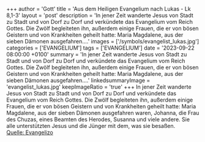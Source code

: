 +++
author = 'Gott'
title = 'Aus dem Heiligen Evangelium nach Lukas - Lk 8,1-3'
layout = 'post'
description = 'In jener Zeit wanderte Jesus von Stadt zu Stadt und von Dorf zu Dorf und verkündete das Evangelium vom Reich Gottes. Die Zwölf begleiteten ihn, außerdem einige Frauen, die er von bösen Geistern und von Krankheiten geheilt hatte: Maria Magdalene, aus der sieben Dämonen ausgefahren....'
images = ['/symbols/evangelist_lukas.jpg']
categories = ['EVANGELIUM']
tags = ['EVANGELIUM']
date = '2023-09-22 08:00:00 +0100'
summary = 'In jener Zeit wanderte Jesus von Stadt zu Stadt und von Dorf zu Dorf und verkündete das Evangelium vom Reich Gottes. Die Zwölf begleiteten ihn, außerdem einige Frauen, die er von bösen Geistern und von Krankheiten geheilt hatte: Maria Magdalene, aus der sieben Dämonen ausgefahren....'
linkedsummaryImage = 'evangelist_lukas.jpg'
keepImageRatio = 'true'
+++
In jener Zeit wanderte Jesus von Stadt zu Stadt und von Dorf zu Dorf und verkündete das Evangelium vom Reich Gottes. Die Zwölf begleiteten ihn,
außerdem einige Frauen, die er von bösen Geistern und von Krankheiten geheilt hatte: Maria Magdalene, aus der sieben Dämonen ausgefahren waren,
Johanna, die Frau des Chuzas, eines Beamten des Herodes, Susanna und viele andere.<!--more--> Sie alle unterstützten Jesus und die Jünger mit dem, was sie besaßen.<br> [Quelle: Evangelizo](https://evangeliumtagfuertag.org/DE/gospel)